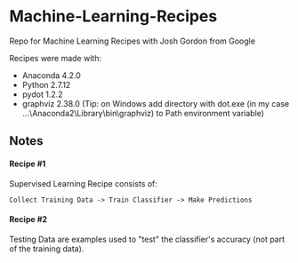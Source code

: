 # Machine-Learning-Recipes
Repo for Machine Learning Recipes with Josh Gordon from Google

Recipes were made with:
- Anaconda 4.2.0
- Python 2.7.12
- pydot 1.2.2
- graphviz 2.38.0 (Tip: on Windows add directory with dot.exe (in my case ...\Anaconda2\Library\bin\graphviz) to Path environment variable)

## Notes

#### Recipe #1

Supervised Learning Recipe consists of:

```Collect Training Data -> Train Classifier -> Make Predictions```

#### Recipe #2

Testing Data are examples used to "test" the classifier's accuracy (not part of the training data).

